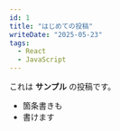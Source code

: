 ```yaml
---
id: 1
title: "はじめての投稿"
writeDate: "2025-05-23"
tags:
  - React
  - JavaScript
---
```


これは **サンプル** の投稿です。

- 箇条書きも
- 書けます
